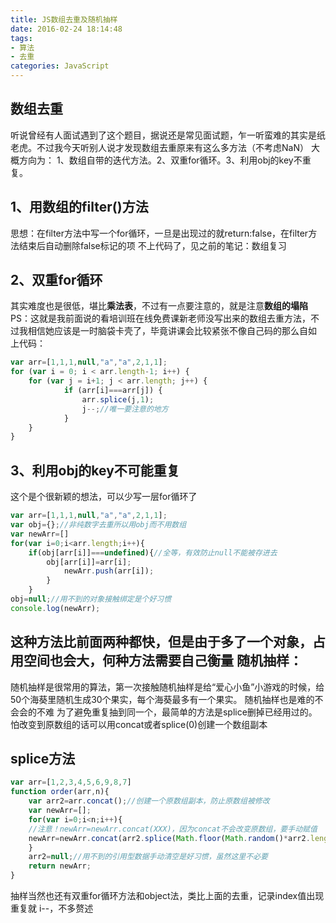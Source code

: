 ```yaml
---
title: JS数组去重及随机抽样
date: 2016-02-24 18:14:48
tags: 
- 算法
- 去重
categories: JavaScript
---
```

数组去重
---
听说曾经有人面试遇到了这个题目，据说还是常见面试题，乍一听蛮难的其实是纸老虎。不过我今天听别人说才发现数组去重原来有这么多方法（不考虑NaN）
大概方向为：
1、数组自带的迭代方法。2、双重for循环。3、利用obj的key不重复。

1、用数组的filter()方法
---
思想：在filter方法中写一个for循环，一旦是出现过的就return:false，在filter方法结束后自动删除false标记的项
不上代码了，见之前的笔记：数组复习
<!--more-->
2、双重for循环
---
其实难度也是很低，堪比**乘法表**，不过有一点要注意的，就是注意**数组的塌陷**
PS：这就是我前面说的看培训班在线免费课新老师没写出来的数组去重方法，不过我相信她应该是一时脑袋卡壳了，毕竟讲课会比较紧张不像自己码的那么自如
上代码：
```JavaScript
var arr=[1,1,1,null,"a","a",2,1,1];
for (var i = 0; i < arr.length-1; i++) {
    for (var j = i+1; j < arr.length; j++) {
            if (arr[i]===arr[j]) {
                arr.splice(j,1);
                j--;//唯一要注意的地方
            }
    }
}
```
3、利用obj的key不可能重复
---
这个是个很新颖的想法，可以少写一层for循环了
```JavaScript
var arr=[1,1,1,null,"a","a",2,1,1];
var obj={};//非纯数字去重所以用obj而不用数组
var newArr=[]
for(var i=0;i<arr.length;i++){
	if(obj[arr[i]]===undefined){//全等，有效防止null不能被存进去
		obj[arr[i]]=arr[i];
			newArr.push(arr[i]);
		}
	}
obj=null;//用不到的对象接触绑定是个好习惯
console.log(newArr);
```
这种方法比前面两种都快，但是由于多了一个对象，占用空间也会大，何种方法需要自己衡量
随机抽样：
---
随机抽样是很常用的算法，第一次接触随机抽样是给“爱心小鱼”小游戏的时候，给50个海葵里随机生成30个果实，每个海葵最多有一个果实。
随机抽样也是难的不会会的不难
为了避免重复抽到同一个，最简单的方法是splice删掉已经用过的。怕改变到原数组的话可以用concat或者splice(0)创建一个数组副本

splice方法
---
```javascript
var arr=[1,2,3,4,5,6,9,8,7]
function order(arr,n){
    var arr2=arr.concat();//创建一个原数组副本，防止原数组被修改
    var newArr=[];
    for(var i=0;i<n;i++){
    //注意！newArr=newArr.concat(XXX)，因为concat不会改变原数组，要手动赋值
    newArr=newArr.concat(arr2.splice(Math.floor(Math.random()*arr2.length),1));
    }
    arr2=null;//用不到的引用型数据手动清空是好习惯，虽然这里不必要
    return newArr;
}
```
抽样当然也还有双重for循环方法和object法，类比上面的去重，记录index值出现重复就 i--，不多赘述
